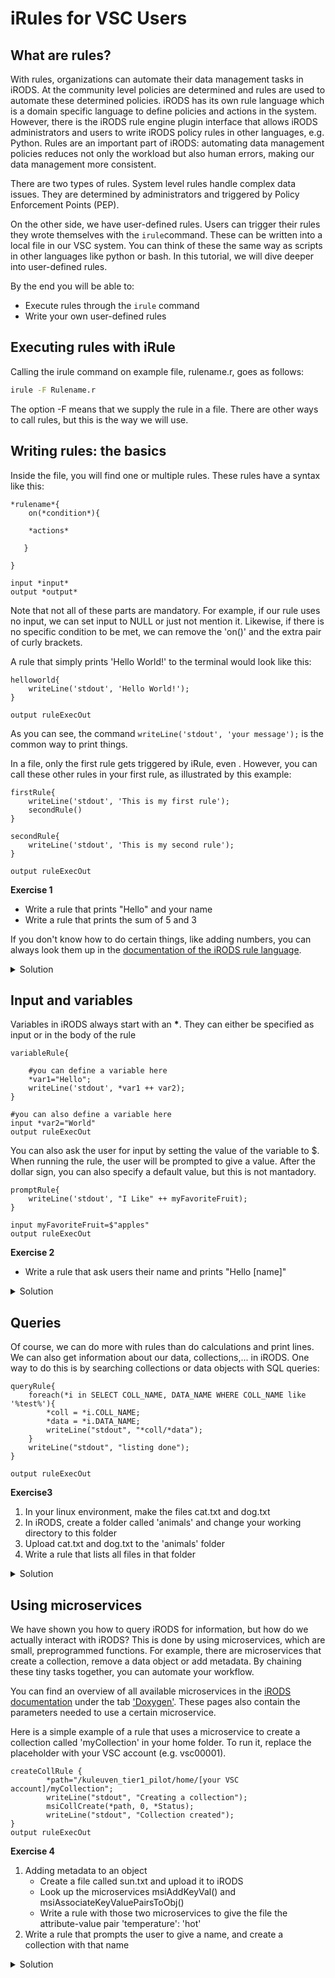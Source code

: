 # iRules for VSC Users

## What are rules?
With rules, organizations can automate their data management tasks in iRODS. At the community level policies are determined and rules are used to automate these determined policies. iRODS has its own rule language which is a domain specific language to define policies and actions in the system. However, there is the iRODS rule engine plugin interface that allows iRODS administrators and users to write iRODS policy rules in other languages, e.g. Python. Rules are an important part of iRODS: automating data management policies reduces not only the workload but also human errors, making our data management more consistent.

There are two types of rules. System level rules handle complex data issues. They are determined by administrators and triggered by Policy Enforcement Points (PEP). 

On the other side, we have user-defined rules. Users can trigger their rules they wrote themselves with the `irule`command. These can be written into a local file in our VSC system. You can think of these the same way as scripts in other languages like python or bash. In this tutorial, we will dive deeper into user-defined rules.

By the end you will be able to:
* Execute rules through the `irule` command    
* Write your own user-defined rules


## Executing rules with iRule
Calling the irule command on example file, rulename.r, goes as follows:

```sh
irule -F Rulename.r
```
The option -F means that we supply the rule in a file. There are other ways to call rules, but this is the way we will use.


## Writing rules: the basics
Inside the file, you will find one or multiple rules. These rules have a syntax like this:

```
*rulename*{
    on(*condition*){
    
    *actions*
    
   }

}

input *input*
output *output*
```
Note that not all of these parts are mandatory. For example, if our rule uses no input, we can set input to NULL or just not mention it. Likewise, if there is no specific condition to be met, we can remove the 'on()' and the extra pair of curly brackets.

A rule that simply prints 'Hello World!' to the terminal would look like this:

```
helloworld{
    writeLine('stdout', 'Hello World!');
}

output ruleExecOut
```

As you can see, the command `writeLine('stdout', 'your message');` is the common way to print things.

In a file, only the first rule gets triggered by iRule, even . However, you can call these other rules in your first rule, as illustrated by this example:

```
firstRule{
    writeLine('stdout', 'This is my first rule');
    secondRule()
}

secondRule{
    writeLine('stdout', 'This is my second rule');
}

output ruleExecOut
```

**Exercise 1**

* Write a rule that prints "Hello" and your name
* Write a rule that prints the sum of 5 and 3

If you don't know how to do certain things, like adding numbers, you can always look them up in the [documentation of the iRODS rule language](https://docs.irods.org/4.2.8/plugins/irods_rule_language/).

<details>
  <summary>Solution</summary>

  ```
  nameRule{
    writeLine('stdout', 'Hello Jan');
  }
  output ruleExecOut
  ```
  
  ```
  sumRule{
    writeLine('stdout', 3+5);
  }
  output ruleExecOut
  ```
</details>


## Input and variables

Variables in iRODS always start with an **\***.
They can either be specified as input or in the body of the rule

```
variableRule{
    
    #you can define a variable here
    *var1="Hello";
    writeLine('stdout', *var1 ++ var2);
}

#you can also define a variable here
input *var2="World"
output ruleExecOut
```

You can also ask the user for input by setting the value of the variable to $.
When running the rule, the user will be prompted to give a value.
After the dollar sign, you can also specify a default value, but this is not mantadory.

```
promptRule{
    writeLine('stdout', "I Like" ++ myFavoriteFruit);
}

input myFavoriteFruit=$"apples"
output ruleExecOut 
```

**Exercise 2**

* Write a rule that ask users their name and prints "Hello \[name\]"

<details>
  <summary>Solution</summary>
        
  ```
  helloNameRule{
    writeLine('stdout', 'Hello ' ++ *name);
  }
  
  input *name=$
  output ruleExecOut
  ```
</details>



## Queries

Of course, we can do more with rules than do calculations and print lines. We can also get information about our data, collections,... in iRODS.
One way to do this is by searching collections or data objects with SQL queries:

```
queryRule{
    foreach(*i in SELECT COLL_NAME, DATA_NAME WHERE COLL_NAME like '%test%'){
        *coll = *i.COLL_NAME;
        *data = *i.DATA_NAME;
        writeLine("stdout", "*coll/*data");
    }
    writeLine("stdout", "listing done");
}

output ruleExecOut
```

**Exercise3**

1.  In your linux environment, make the files cat.txt and dog.txt
2.  In iRODS, create a folder called 'animals' and change your working directory to this folder
3.  Upload cat.txt and dog.txt to the 'animals' folder
4.  Write a rule that lists all files in that folder

<details>
    <summary>Solution</summary>
    
   ```
   queryRule{
       foreach(*i in SELECT COLL_NAME, DATA_NAME WHERE COLL_NAME like '%animals%'){
           *coll = *i.COLL_NAME;
           *data = *i.DATA_NAME;
           writeLine("stdout", "*coll/*data");
       }
   }
    
   output ruleExecOut
   ```  
</details>


## Using microservices
We have shown you how to query iRODS for information, but how do we actually interact with iRODS? 
This is done by using microservices, which are small, preprogrammed functions. For example, there are microservices that create a collection, remove a data object or add metadata. 
By chaining these tiny tasks together, you can automate your workflow.

You can find an overview of all available microservices in the [iRODS documentation](https://docs.irods.org/4.2.8/) under the tab ['Doxygen'](https://docs.irods.org/4.2.8/doxygen/). These pages also contain the parameters needed to use a certain microservice.

Here is a simple example of a rule that uses a microservice to create a collection called 'myCollection' in your home folder.
To run it, replace the placeholder with your VSC account (e.g. vsc00001).


```
createCollRule {
        *path="/kuleuven_tier1_pilot/home/[your VSC account]/myCollection";
        writeLine("stdout", "Creating a collection");
        msiCollCreate(*path, 0, *Status);
        writeLine("stdout", "Collection created");
}
output ruleExecOut

```

**Exercise 4**
1. Adding metadata to an object
    * Create a file called sun.txt and upload it to iRODS
    * Look up the microservices msiAddKeyVal() and msiAssociateKeyValuePairsToObj()
    * Write a rule with those two microservices to give the file the attribute-value pair 'temperature': 'hot'
2. Write a rule that prompts the user to give a name, and create a collection with that name



<details>
    <summary>Solution</summary>
   
   ```
   addMetadataRule {
   
        #making a variable with the path of sun.txt in string format
        *dataObj="/kuleuven_tier1_pilot/home/[your VSC account]/sun.txt"
   
        #creating the key-value pair
        msiAddKeyVal(*Keyval,'temperature','hot');
        
        #assigning the pair to the data object
        msiAssociateKeyValuePairsToObj(*Keyval,*dataObj,"-d");
        WriteLine('stdout', 'Metadata assigned');
   }
   
   output ruleExecOut
        
   ```  
   
   You can check whether this worked with the command `imeta ls -d sun.txt`.
   
   ```
   createCollRule {

        *path="/kuleuven_tier1_pilot/home/vsc33731/" ++ *collectionName

        writeLine("stdout", "Creating a collection");
        msiCollCreate(*path, 0, *Status);
        writeLine("stdout", "Collection created");

    }

    input *collectionName=$"myCollection"
    output ruleExecOut
    
   ``` 
    
</details>
